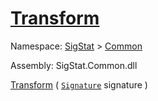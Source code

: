 # [Transform](./SimpleRenderingTransformation-100663459.md)

Namespace: [SigStat]() > [Common](./../README.md)

Assembly: SigStat.Common.dll

[Transform](./SimpleRenderingTransformation-100663459.md) ( [`Signature`](./../Signature.md) signature )	
